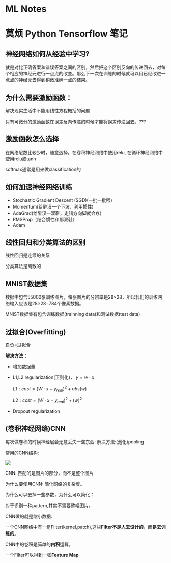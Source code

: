 # ML Notes
# 莫烦 Python Tensorflow 笔记

## **神经网络如何从经验中学习?**

就是对比正确答案和错误答案之间的区别，然后把这个区别反向的传递回去，对每个相应的神经元进行一点点的改变。那么下一次在训练的时候就可以用已经改进一点点的神经元去得到稍微准确一点的结果。

## **为什么需要激励函数：**

解决现实生活中不能用线性方程概括的问题

只有可微分的激励函数在误差反向传递的时候才能将误差传递回去。???

## 激励函数怎么选择

在网络层数比较少时，随意选择。在卷积神经网络中使用relu, 在循环神经网络中使用relu或tanh

softmax通常是用来做classification的



## 如何加速神经网络训练

- Stochastic Gradient Descent (SGD)(一批一批喂)
- Momentum(给醉汉一个下坡，利用惯性)
- AdaGrad(给醉汉一双鞋，走错方向脚就会疼)
- RMSProp（结合惯性和那双鞋）
- Adam

## 线性回归和分类算法的区别

线性回归是连续的关系

分类算法是离散的

## MNIST数据集

数据中包含55000张训练图片，每张图片的分辨率是28×28，所以我们的训练网络输入应该是28×28=784个像素数据。

MNIST数据集有包含训练数据(trainning data)和测试数据(test data)

## 过拟合(Overfitting)

自负=过拟合

**解决方法：**

- 增加数据量

- L1,L2 regularization(正则化)，
    $y = w\cdot x$

    $L1: cost = (W\cdot x - y_{real})^2 + abs(w)$

    $L2: cost = (W\cdot x - y_{real})^2 + (w)^2$

- Dropout regularization

## (卷积神经网络)CNN

每次做卷积的时候神经层会无意丢失一些东西: 解决方法:(池化)pooling

常用的CNN结构:

<img src="https://morvanzhou.github.io/static/results/ML-intro/cnn6.png">

CNN: 匹配的是图片的部分，而不是整个图片

为什么要使用CNN: 简化网络的复杂度。

为什么可以去掉一些参数，为什么可以简化：

对于识别一种pattern,其实不需要整幅图片。

CNN做的就是缩小数据:



一个CNN网络中有一组Filter(kernel,patch),这些**Filter不是人去设计的，而是去训练的**。 

CNN中的卷积是简单的**内积**运算。

一个Filter可以得到一张**Feature Map**

